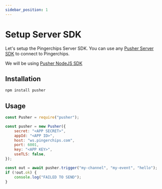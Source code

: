 ```yaml
---
sidebar_position: 1
---
```


# Setup Server SDK

Let's setup the Pingerchips Server SDK.
You can use any [Pusher Server SDK](https://pusher.com/docs/channels/channels_libraries/libraries/) to connect to Pingerchips.

We will be using [Pusher NodeJS SDK](https://www.npmjs.com/package/pusher)

## Installation

```bash
npm install pusher
```

## Usage

```js
const Pusher = require("pusher");

const pusher = new Pusher({
    secret: "<APP SECRET>",
    appId: "<APP ID>",
    host: "ws.pingerchips.com",
    port: 6001,
    key: "<APP KEY>",
    useTLS: false,
});

const out = await pusher.trigger("my-channel", "my-event", "hello");
if (!out.ok) {
    console.log("FAILED TO SEND");
}
```
